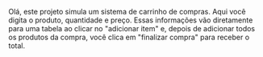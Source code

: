 Olá, este projeto simula um sistema de carrinho de compras. Aqui você digita o produto, quantidade e preço.
Essas informações vão diretamente para uma tabela ao clicar no "adicionar item" e, depois de adicionar todos os produtos da compra,
você clica em "finalizar compra" para receber o total.
